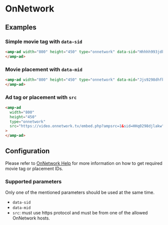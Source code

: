 <!---
Copyright 2018 The AMP HTML Authors. All Rights Reserved.

Licensed under the Apache License, Version 2.0 (the "License");
you may not use this file except in compliance with the License.
You may obtain a copy of the License at

      http://www.apache.org/licenses/LICENSE-2.0

Unless required by applicable law or agreed to in writing, software
distributed under the License is distributed on an "AS-IS" BASIS,
WITHOUT WARRANTIES OR CONDITIONS OF ANY KIND, either express or implied.
See the License for the specific language governing permissions and
limitations under the License.
-->

# OnNetwork

## Examples

### Simple movie tag with `data-sid`

```html
<amp-ad width="800" height="450" type="onnetwork" data-sid="Hhhhh993jdkal">
</amp-ad>
```

### Movie placement with `data-mid`

```html
<amp-ad width="800" height="450" type="onnetwork" data-mid="Jjs9298dhfkla">
</amp-ad>
```

### Ad tag or placement with `src`

```html
<amp-ad
  width="800"
  height="450"
  type="onnetwork"
  src="https://video.onnetwork.tv/embed.php?ampsrc=1&sid=HHq0298djlakw"
>
</amp-ad>
```

## Configuration

Please refer to [OnNetwork Help](https://www.onnetwork.tv) for more
information on how to get required movie tag or placement IDs.

### Supported parameters

Only one of the mentioned parameters should be used at the same time.

- `data-sid`
- `data-mid`
- `src`: must use https protocol and must be from one of the
  allowed OnNetwork hosts.
